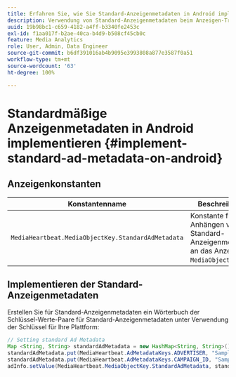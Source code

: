 ```yaml
---
title: Erfahren Sie, wie Sie Standard-Anzeigenmetadaten in Android implementieren.
description: Verwendung von Standard-Anzeigenmetadaten beim Anzeigen-Tracking in Android.
uuid: 19b98bc1-c659-4182-a4ff-b3340fe2453c
exl-id: f1aa017f-b2ae-40ca-b4d9-b508cf45cb0c
feature: Media Analytics
role: User, Admin, Data Engineer
source-git-commit: b6df391016ab4b9095e3993808a877e3587f0a51
workflow-type: tm+mt
source-wordcount: '63'
ht-degree: 100%

---
```


# Standardmäßige Anzeigenmetadaten in Android implementieren {#implement-standard-ad-metadata-on-android}

## Anzeigenkonstanten

| Konstantenname | Beschreibung   |
|---|---|
| `MediaHeartbeat.MediaObjectKey.StandardAdMetadata` | Konstante für das Anhängen von Standard-Anzeigenmetadaten an das Anzeigen-`MediaObject`. |

## Implementieren der Standard-Anzeigenmetadaten

Erstellen Sie für Standard-Anzeigenmetadaten ein Wörterbuch der Schlüssel-Werte-Paare für Standard-Anzeigenmetadaten unter Verwendung der Schlüssel für Ihre Plattform:

```java
// Setting standard Ad Metadata 
Map <String, String> standardAdMetadata = new HashMap<String, String>(); 
standardAdMetadata.put(MediaHeartbeat.AdMetadataKeys.ADVERTISER, "Sample Advertiser"); 
standardAdMetadata.put(MediaHeartbeat.AdMetadataKeys.CAMPAIGN_ID, "Sample Campaign"); 
adInfo.setValue(MediaHeartbeat.MediaObjectKey.StandardAdMetadata, standardAdMetadata); 
```
